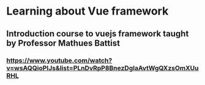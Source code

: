 # Learning about Vue framework

## Introduction course to vuejs framework taught by Professor Mathues Battist

### https://www.youtube.com/watch?v=wsAQQioPIJs&list=PLnDvRpP8BnezDglaAvtWgQXzsOmXUuRHL

